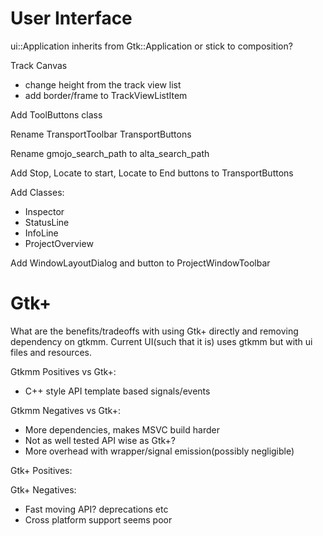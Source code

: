 # User Interface

ui::Application inherits from Gtk::Application or stick to composition?

Track Canvas
- change height from the track view list
- add border/frame to TrackViewListItem

Add ToolButtons class

Rename TransportToolbar TransportButtons

Rename gmojo_search_path to alta_search_path

Add Stop, Locate to start, Locate to End buttons to TransportButtons

Add Classes:
- Inspector
- StatusLine
- InfoLine
- ProjectOverview

Add WindowLayoutDialog and button to ProjectWindowToolbar

# Gtk+

What are the benefits/tradeoffs with using Gtk+ directly and removing
dependency on gtkmm. Current UI(such that it is) uses gtkmm but with ui files
and resources.

Gtkmm Positives vs Gtk+:
- C++ style API template based signals/events

Gtkmm Negatives vs Gtk+:
- More dependencies, makes MSVC build harder
- Not as well tested API wise as Gtk+?
- More overhead with wrapper/signal emission(possibly negligible)

Gtk+ Positives:

Gtk+ Negatives:
- Fast moving API? deprecations etc
- Cross platform support seems poor
